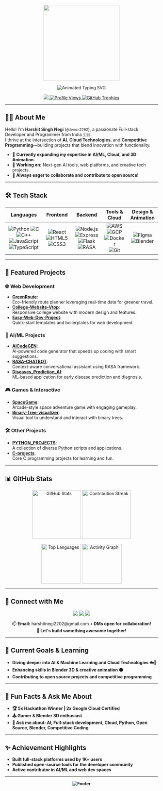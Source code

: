 <div align="center">
  <img src="https://user-images.githubusercontent.com/74038190/212750155-3ceddfbd-19d3-40a3-87af-8d329c8323c4.gif" height="250" />
</div>
<p align="center">
  <img src="https://readme-typing-svg.demolab.com?font=Fira+Code&size=28&duration=3000&pause=1000&color=FF79C6&center=true&vCenter=true&width=600&lines=Hi+%F0%9F%91%8B%2C+I'm+Harshit+Singh+Negi!;Full-stack+Developer+from+India;Building+with+AI%2C+Cloud+%26+Code+%F0%9F%92%BB" alt="Animated Typing SVG">
</p>

<p align="center">
  <a href="https://github.com/demon2202">
    <img src="https://img.shields.io/badge/Full--stack%20Developer-%F0%9F%92%BB-purple?style=for-the-badge&logo=github&color=282a36&logoColor=FF79C6">
  </a>
  <a href="https://visitor-badge.glitch.me/badge?page_id=demon2202" target="_blank">
    <img src="https://visitor-badge.glitch.me/badge?page_id=demon2202&left_color=282a36&right_color=FF79C6&left_text=Profile+Views" alt="Profile Views">
  </a>
  <a href="https://github.com/ryo-ma/github-profile-trophy">
    <img src="https://github-profile-trophy.vercel.app/?username=demon2202&theme=dracula&margin-w=10&row=1&column=6" alt="GitHub Trophies" />
  </a>
</p>

---

## 👨‍💻 About Me

Hello! I'm **Harshit Singh Negi** (`@demon2202`), a passionate Full-stack Developer and Programmer from India 🇮🇳.  
I thrive at the intersection of **AI**, **Cloud Technologies**, and **Competitive Programming**—building projects that blend innovation with functionality.

- 🚀 **Currently expanding my expertise in AI/ML, Cloud, and 3D Animation.**
- 🔭 **Working on:** Next-gen AI tools, web platforms, and creative tech projects.
- 🎯 **Always eager to collaborate and contribute to open source!**

---

## 🛠️ Tech Stack

| Languages       | Frontend        | Backend         | Tools & Cloud          | Design & Animation    |
| :-------------: | :-------------: | :-------------: | :--------------------: | :-------------------: |
| ![Python](https://img.shields.io/badge/Python-282a36?style=flat-square&logo=python&logoColor=FFB86C) ![C](https://img.shields.io/badge/C-282a36?style=flat-square&logo=c&logoColor=8BE9FD) ![C++](https://img.shields.io/badge/C++-282a36?style=flat-square&logo=c%2B%2B&logoColor=8BE9FD) ![JavaScript](https://img.shields.io/badge/JavaScript-282a36?style=flat-square&logo=javascript&logoColor=F1FA8C) ![TypeScript](https://img.shields.io/badge/TypeScript-282a36?style=flat-square&logo=typescript&logoColor=8BE9FD) | ![React](https://img.shields.io/badge/React-282a36?style=flat-square&logo=react&logoColor=8BE9FD) ![HTML5](https://img.shields.io/badge/HTML5-282a36?style=flat-square&logo=html5&logoColor=FFB86C) ![CSS3](https://img.shields.io/badge/CSS3-282a36?style=flat-square&logo=css3&logoColor=8BE9FD) | ![Node.js](https://img.shields.io/badge/Node.js-282a36?style=flat-square&logo=node.js&logoColor=8BE9FD) ![Express](https://img.shields.io/badge/Express-282a36?style=flat-square&logo=express&logoColor=FF79C6) ![Flask](https://img.shields.io/badge/Flask-282a36?style=flat-square&logo=flask&logoColor=FF79C6) ![RASA](https://img.shields.io/badge/RASA-282a36?style=flat-square&logo=rasa&logoColor=FF79C6) | ![AWS](https://img.shields.io/badge/AWS-282a36?style=flat-square&logo=amazon-aws&logoColor=FFB86C) ![GCP](https://img.shields.io/badge/GCP-282a36?style=flat-square&logo=google-cloud&logoColor=8BE9FD) ![Docker](https://img.shields.io/badge/Docker-282a36?style=flat-square&logo=docker&logoColor=8BE9FD) ![Git](https://img.shields.io/badge/Git-282a36?style=flat-square&logo=git&logoColor=FF79C6) | ![Figma](https://img.shields.io/badge/Figma-282a36?style=flat-square&logo=figma&logoColor=FF79C6) ![Blender](https://img.shields.io/badge/Blender-282a36?style=flat-square&logo=blender&logoColor=FFB86C) |

---

## 🚩 Featured Projects

### 🌐 Web Development
- [**GreenRoute**](https://github.com/demon2202/GreenRoute):  
  Eco-friendly route planner leveraging real-time data for greener travel.  
- [**College-Website-Vtop**](https://github.com/demon2202/College-Website-Vtop):  
  Responsive college website with modern design and features.
- [**Easy-Web-Dev-Project**](https://github.com/demon2202/Easy-Web-Dev-Project):  
  Quick-start templates and boilerplates for web development.

### 🤖 AI/ML Projects
- [**AiCodeGEN**](https://github.com/demon2202/AiCodeGEN):  
  AI-powered code generator that speeds up coding with smart suggestions.
- [**RASA-CHATBOT**](https://github.com/demon2202/RASA-CHATBOT):  
  Context-aware conversational assistant using RASA framework.
- [**Diseases_Prediction_AI**](https://github.com/demon2202/Diseases_Prediction_AI):  
  ML-based application for early disease prediction and diagnosis.

### 🎮 Games & Interactive
- [**SpaceGame**](https://github.com/demon2202/SpaceGame):  
  Arcade-style space adventure game with engaging gameplay.
- [**Binary-Tree-visualizer**](https://github.com/demon2202/Binary-Tree-visualizer):  
  Visual tool to understand and interact with binary trees.

### 🛠️ Other Projects
- [**PYTHON_PROJECTS**](https://github.com/demon2202/PYTHON_PROJECTS):  
  A collection of diverse Python scripts and applications.
- [**C-projects**](https://github.com/demon2202/C-projects):  
  Core C programming projects for learning and fun.

---

## 📊 GitHub Stats

<p align="center">
  <img src="https://github-readme-stats.vercel.app/api?username=demon2202&show_icons=true&theme=dracula&hide_title=true&count_private=true" alt="GitHub Stats" height="160">
  <img src="https://streak-stats.demolab.com/?user=demon2202&theme=dracula" alt="Contribution Streak" height="160">
</p>
<p align="center">
  <img src="https://github-readme-stats.vercel.app/api/top-langs/?username=demon2202&layout=compact&theme=dracula&hide_title=true" alt="Top Languages" height="130">
  <img src="https://github-readme-activity-graph.vercel.app/graph?username=demon2202&theme=dracula&hide_title=true" alt="Activity Graph" height="130">
</p>

---

## 🔗 Connect with Me

<p align="center">
  <a href="https://www.linkedin.com/in/harshit-singh-negi/" target="_blank">
    <img src="https://img.shields.io/badge/LinkedIn-282a36?style=for-the-badge&logo=linkedin&logoColor=8BE9FD">
  </a>
  <a href="https://www.instagram.com/harshitnegi2202/" target="_blank">
    <img src="https://img.shields.io/badge/Instagram-282a36?style=for-the-badge&logo=instagram&logoColor=FF79C6">
  </a>
  <a href="https://twitter.com/demon2202_" target="_blank">
    <img src="https://img.shields.io/badge/Twitter-282a36?style=for-the-badge&logo=twitter&logoColor=8BE9FD">
  </a>
</p>
<p align="center">
  📫 <b>Email:</b> harshitnegi2202@gmail.com • <b>DMs open for collaboration!<br>
  🤝 Let's build something awesome together!
</p>

---

## 🎯 Current Goals & Learning

- Diving deeper into **AI & Machine Learning** and **Cloud Technologies** ☁️🤖
- Enhancing skills in **Blender 3D** & creative animation 🟠
- Contributing to **open source projects** and competitive programming

---

## 🧩 Fun Facts & Ask Me About

- 🏆 5x Hackathon Winner | 2x Google Cloud Certified
- 🕹️ Gamer & Blender 3D enthusiast
- 📢 Ask me about: AI, Full-stack development, Cloud, Python, Open Source, Blender, Competitive Coding

---

## ✨ Achievement Highlights

- Built full-stack platforms used by 1K+ users
- Published open-source tools for the developer community
- Active contributor in AI/ML and web dev spaces

---

<p align="center">
  <img src="https://capsule-render.vercel.app/api?type=waving&color=FF79C6&height=120&section=footer&text=Thanks%20for%20visiting!%20%F0%9F%91%8B&fontColor=282a36&fontAlign=50&fontAlignY=70" alt="Footer" />
</p>

<!--
Design: Dracula Theme | Emojis & badges for visual touch | Mobile-friendly | Last updated: 2025
-->
